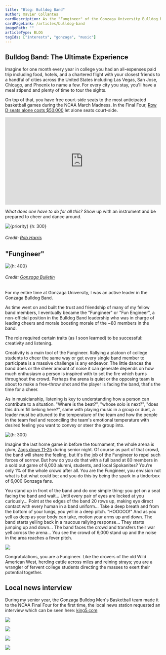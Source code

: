 ```yaml
---
title: "Blog: Bulldog Band"
author: Xavier Collantes
cardDescription: As the "Fungineer" of the Gonzaga University Bulldog Band, responsibilities include keeping morale up for the 80+ members on weekly trips nation for March Madness.
cardPageLink: /articles/bulldog-band
imagePath: ""
articleType: BLOG
tagIds: ["interests", "gonzaga", "music"]
---
```


## Bulldog Band: The Ultimate Experience

Imagine for one month every year in college you had an all-expenses paid trip
including food, hotels, and a chartered flight with your closest friends to a
handful of cities across the United States including Las Vegas, San Jose,
Chicago, and Phoenix to name a few. For every city you stay, you'll have a meal
stipend and plenty of time to tour the sights.

On top of that, you have free court-side seats to the most anticipated
basketball games during the NCAA March Madness. In the Final Four, [Row D seats
alone costs
$50,000](https://www.cbssports.com/college-basketball/news/final-four-2017-heres-what-tickets-are-selling-for-one-package-almost-50k)
let alone seats court-side.

<div style="padding-bottom:56.25%; position:relative; display:block; width: 100%">
  <iframe width="100%" height="100%"
    src="https://www.king5.com/embeds/video/responsive/293-2555007/iframe"
    frameborder="0" allowfullscreen="" style="position:absolute; top:0; left: 0">
  </iframe>
</div>

_What does one have to do for all this?_ Show up with an instrument and be
prepared to cheer and dance around.

![{priority} {h: 300}](/articles/images/bulldog_band/rafa.webp)

###### _Credit: [Rob Harris](https://www.king5.com/article/sports/gonzaga-bulldogs/bulldog-band-brings-energy-to-gonzaga-games/293-426827234)_

## "Fungineer"

![{h: 400}](/articles/images/bulldog_band/hug.webp)

###### _Credit: [Gonzaga Bulletin](https://www.gonzaga.edu/student-life/student-affairs/our-departments-and-programs/student-media/gonzaga-bulletin)_

For my entire time at Gonzaga University, I was an active leader in the Gonzaga
Bulldog Band.

As time went on and built the trust and friendship of many of my fellow band
members, I eventually became the "Fungineer" or "Fun Engineer", a non-official
position in the Bulldog Band leadership who was in charge of leading cheers and
morale boosting morale of the ~80 members in the band.

The role required certain traits (as I soon learned) to be successful:
creativity and listening.

Creativity is a main tool of the Fungineer. Rallying a platoon of college
students to cheer the same way or get every single band member to participate is
a massive challenge is any endeavor. The little dances the band does or the
sheer amount of noise it can generate depends on how much enthusiasm a person is
inspired with to set the fire which burns throughout the crowd. Perhaps the
arena is quiet or the opposing team is about to make a free-throw shot and the
player is facing the band, that's the time for a cheer.

As in musicianship, listening is key to understanding how a person can
contribute to a situation. "Where is the beat?", "whose solo is next?", "does
this drum fill belong here?", same with playing music in a group or duet, a
leader must be attuned to the temperature of the team and how the people in the
team feel and reconciling the team's emotional temperature with desired feeling
you want to convey or steer the group into.

![{h: 300}](/articles/images/bulldog_band/tv.webp)

Imagine the last home game in before the tournament, the whole arena is glum,
[Zags down
11-25](https://www.espn.com/mens-college-basketball/game/_/gameId/400915890)
during senior night. Of course as part of that crowd, the band will share the
feeling, but it's the job of the Fungineer to repel such forces of sorrow. But
how do you do that with a full band at 80 members in a sold out game of 6,000
alumni, students, and local Spokanites? You're only 1% of the whole crowd after
all. You are the Fungineer, you envision not what is but what could be; and you
do this by being the spark in a tinderbox of 6,000 Gonzaga fans.

You stand up in front of the band and do one simple thing: you get on a seat
facing the band and wait... Until every pair of eyes are locked at you
curiously... Point at the edges of the band 20 rows up, making eye direct
contact with every human in a band uniform... Take a deep breath and from the
bottom of your lungs, you yell in a deep pitch. "HOOOOO!" And as you yell as
deep as your body can take, motion your arms up and down. The band starts
yelling back in a raucous rallying response... They starts jumping up and
down... The band faces the crowd and transfers their war yell across the
arena... You see the crowd of 6,000 stand up and the noise in the area reaches a
fever pitch.

![](/articles/images/bulldog_band/commercial.webp)

Congratulations, you are a Fungineer. Like the drovers of the old Wild American
West, herding cattle across miles and reining strays; you are a wrangler of
fervent college students directing the masses to exert their potential together.

## Local news interview

During my senior year, the Gonzaga Bulldog Men's Basketball team made it to the
NCAA Final Four for the first time, the local news station requested an
interview which can be seen here:
[king5.com](https://www.king5.com/article/sports/gonzaga-bulldogs/bulldog-band-brings-energy-to-gonzaga-games/293-426827234)

[![](/articles/images/bulldog_band/interview_krem.webp)](https://www.king5.com/article/sports/gonzaga-bulldogs/bulldog-band-brings-energy-to-gonzaga-games/293-426827234)

[![](/articles/images/bulldog_band/sax_camera.webp)](https://www.king5.com/article/sports/gonzaga-bulldogs/bulldog-band-brings-energy-to-gonzaga-games/293-426827234)

[![](/articles/images/bulldog_band/packing.webp)](https://www.king5.com/article/sports/gonzaga-bulldogs/bulldog-band-brings-energy-to-gonzaga-games/293-426827234)

[![](/articles/images/bulldog_band/courtside_snap.webp)](https://www.king5.com/article/sports/gonzaga-bulldogs/bulldog-band-brings-energy-to-gonzaga-games/293-426827234)
